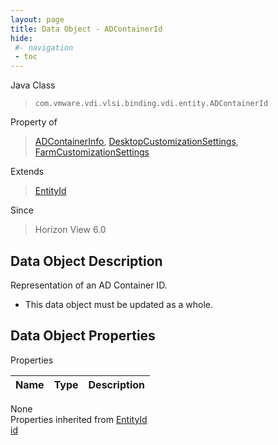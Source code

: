 ```yaml
---
layout: page
title: Data Object - ADContainerId
hide:
 #- navigation
 - toc
---
```


  
 
  



Java Class  
> `com.vmware.vdi.vlsi.binding.vdi.entity.ADContainerId`

Property of  
> [ADContainerInfo](vdi.utils.ADContainer.ADContainerInfo.md#field_detail), [DesktopCustomizationSettings](vdi.resources.Desktop.CustomizationSettings.md#field_detail), [FarmCustomizationSettings](vdi.resources.Farm.CustomizationSettings.md#field_detail)

Extends  
> [EntityId](vdi.EntityId.md)

Since  
> Horizon View 6.0


## Data Object Description 

Representation of an AD Container ID. 

  * This data object must be updated as a whole.



## Data Object Properties

Properties

Name |  Type |  Description   
---|---|---  
None  
Properties inherited from [EntityId](vdi.EntityId.md)  
[id](vdi.EntityId.md#id)  
  
  

  
  
